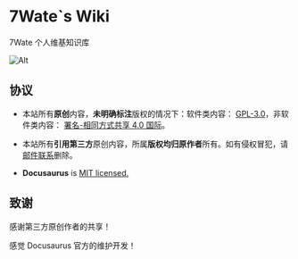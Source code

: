 # 7Wate`s Wiki

7Wate 个人维基知识库

![Alt](https://repobeats.axiom.co/api/embed/b6e6a199e422ce596ea7423372746b6debadaa7d.svg "Repobeats analytics image")



## 协议
- 本站所有**原创**内容，**未明确标注**版权的情况下：软件类内容： [GPL-3.0](http://www.thebigfly.com/gnu/FDLv1.3/)，非软件类内容： [署名-相同方式共享 4.0 国际](http://creativecommons.org/licenses/by-sa/4.0/)。

- 本站所有**引用第三方**原创内容，所属**版权均归原作者**所有。如有侵权冒犯，请[邮件联系](mailto:admin@7wate.com)删除。

 - **Docusaurus** is [MIT licensed.](https://github.com/facebook/docusaurus/blob/main/LICENSE)

## 致谢

感谢第三方原创作者的共享！

感觉 Docusaurus 官方的维护开发！